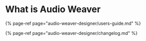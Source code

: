 # What is Audio Weaver



{% page-ref page="audio-weaver-designer/users-guide.md" %}

{% page-ref page="audio-weaver-designer/changelog.md" %}



